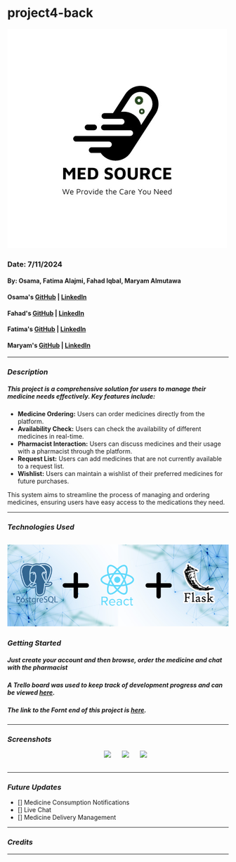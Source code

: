 # project4-back

![/shelf](public/images/webLogo.jpeg)

### Date: 7/11/2024

#### By: Osama, Fatima Alajmi, Fahad Iqbal, Maryam Almutawa

#### Osama's [GitHub](https://github.com/OsamaMohammad61) | [LinkedIn](https://www.linkedin.com/in/osama-mohammad-59baa3265/)

#### Fahad's [GitHub](https://github.com/FahadIqbal1122) | [LinkedIn](https://www.linkedin.com/in/fahadiqbalmohammad/)

#### Fatima's [GitHub](https://github.com/fatemaajmi) | [LinkedIn](https://www.linkedin.com/in/fatema-alajmi-0338b0290?utm_source=share&utm_campaign=share_via&utm_content=profile&utm_medium=ios_app)

#### Maryam's [GitHub](https://github.com/MaryamAlmutawa9) | [LinkedIn](https://www.linkedin.com/in/maryam-almutawa-1b0767289/)

---

### **_Description_**

##### This project is a comprehensive solution for users to manage their medicine needs effectively. Key features include:

- **Medicine Ordering:** Users can order medicines directly from the platform.
- **Availability Check:** Users can check the availability of different medicines in real-time.
- **Pharmacist Interaction:** Users can discuss medicines and their usage with a pharmacist through the platform.
- **Request List:** Users can add medicines that are not currently available to a request list.
- **Wishlist:** Users can maintain a wishlist of their preferred medicines for future purchases.

This system aims to streamline the process of managing and ordering medicines, ensuring users have easy access to the medications they need.

---

### **_Technologies Used_**

## ![/shelf](public/images/MedSource.png)

### **_Getting Started_**

##### Just create your account and then browse, order the medicine and chat with the pharmacist

##### A Trello board was used to keep track of development progress and can be viewed [here](https://trello.com/b/hivgfXCp/med-source).

##### The link to the Fornt end of this project is [here](https://github.com/FahadIqbal1122/Med-Source).

---

### **_Screenshots_**

<div align="center">
  <pre>
    <img src="public/images/screenshots/main-page.png" height="500" />&nbsp;&nbsp;&nbsp;<img src="public/images/screenshots/shelf-page.png" height="500" />&nbsp;&nbsp;&nbsp;<img src="public/images/screenshots/book-page.png" height="500" />
  </pre>
</div>

---

### **_Future Updates_**

- [] Medicine Consumption Notifications
- [] Live Chat
- [] Medicine Delivery Management

---

### **_Credits_**

---

